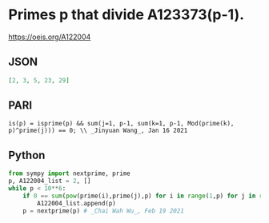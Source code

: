 # Primes p that divide A123373\(p\-1\)\.
https://oeis.org/A122004
## JSON
```JSON
[2, 3, 5, 23, 29]
```
## PARI
```PARI
is(p) = isprime(p) && sum(j=1, p-1, sum(k=1, p-1, Mod(prime(k), p)^prime(j))) == 0; \\ _Jinyuan Wang_, Jan 16 2021
```
## Python
```Python
from sympy import nextprime, prime
p, A122004_list = 2, []
while p < 10**6:
    if 0 == sum(pow(prime(i),prime(j),p) for i in range(1,p) for j in range(1,p)) % p:
        A122004_list.append(p)
    p = nextprime(p) # _Chai Wah Wu_, Feb 19 2021
```
